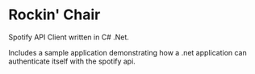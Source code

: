 # Rockin' Chair

Spotify API Client written in C# .Net.

Includes a sample application demonstrating how a .net application can authenticate itself with the spotify api.